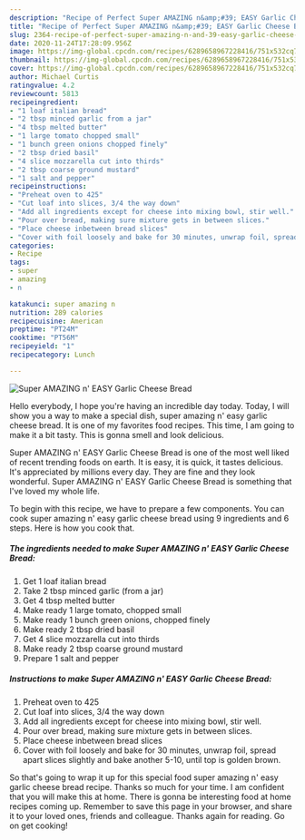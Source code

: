 ```yaml
---
description: "Recipe of Perfect Super AMAZING n&amp;#39; EASY Garlic Cheese Bread"
title: "Recipe of Perfect Super AMAZING n&amp;#39; EASY Garlic Cheese Bread"
slug: 2364-recipe-of-perfect-super-amazing-n-and-39-easy-garlic-cheese-bread
date: 2020-11-24T17:28:09.956Z
image: https://img-global.cpcdn.com/recipes/6289658967228416/751x532cq70/super-amazing-n-easy-garlic-cheese-bread-recipe-main-photo.jpg
thumbnail: https://img-global.cpcdn.com/recipes/6289658967228416/751x532cq70/super-amazing-n-easy-garlic-cheese-bread-recipe-main-photo.jpg
cover: https://img-global.cpcdn.com/recipes/6289658967228416/751x532cq70/super-amazing-n-easy-garlic-cheese-bread-recipe-main-photo.jpg
author: Michael Curtis
ratingvalue: 4.2
reviewcount: 5813
recipeingredient:
- "1 loaf italian bread"
- "2 tbsp minced garlic from a jar"
- "4 tbsp melted butter"
- "1 large tomato chopped small"
- "1 bunch green onions chopped finely"
- "2 tbsp dried basil"
- "4 slice mozzarella cut into thirds"
- "2 tbsp coarse ground mustard"
- "1 salt and pepper"
recipeinstructions:
- "Preheat oven to 425"
- "Cut loaf into slices, 3/4 the way down"
- "Add all ingredients except for cheese into mixing bowl, stir well."
- "Pour over bread, making sure mixture gets in between slices."
- "Place cheese inbetween bread slices"
- "Cover with foil loosely and bake for 30 minutes, unwrap foil, spread apart slices slightly and bake another 5-10, until top is golden brown."
categories:
- Recipe
tags:
- super
- amazing
- n

katakunci: super amazing n 
nutrition: 289 calories
recipecuisine: American
preptime: "PT24M"
cooktime: "PT56M"
recipeyield: "1"
recipecategory: Lunch

---
```



![Super AMAZING n&#39; EASY Garlic Cheese Bread](https://img-global.cpcdn.com/recipes/6289658967228416/751x532cq70/super-amazing-n-easy-garlic-cheese-bread-recipe-main-photo.jpg)

Hello everybody, I hope you're having an incredible day today. Today, I will show you a way to make a special dish, super amazing n&#39; easy garlic cheese bread. It is one of my favorites food recipes. This time, I am going to make it a bit tasty. This is gonna smell and look delicious.

Super AMAZING n&#39; EASY Garlic Cheese Bread is one of the most well liked of recent trending foods on earth. It is easy, it is quick, it tastes delicious. It's appreciated by millions every day. They are fine and they look wonderful. Super AMAZING n&#39; EASY Garlic Cheese Bread is something that I've loved my whole life.




To begin with this recipe, we have to prepare a few components. You can cook super amazing n&#39; easy garlic cheese bread using 9 ingredients and 6 steps. Here is how you cook that.

<!--inarticleads1-->

##### The ingredients needed to make Super AMAZING n&#39; EASY Garlic Cheese Bread:

1. Get 1 loaf italian bread
1. Take 2 tbsp minced garlic (from a jar)
1. Get 4 tbsp melted butter
1. Make ready 1 large tomato, chopped small
1. Make ready 1 bunch green onions, chopped finely
1. Make ready 2 tbsp dried basil
1. Get 4 slice mozzarella cut into thirds
1. Make ready 2 tbsp coarse ground mustard
1. Prepare 1 salt and pepper




<!--inarticleads2-->

##### Instructions to make Super AMAZING n&#39; EASY Garlic Cheese Bread:

1. Preheat oven to 425
1. Cut loaf into slices, 3/4 the way down
1. Add all ingredients except for cheese into mixing bowl, stir well.
1. Pour over bread, making sure mixture gets in between slices.
1. Place cheese inbetween bread slices
1. Cover with foil loosely and bake for 30 minutes, unwrap foil, spread apart slices slightly and bake another 5-10, until top is golden brown.




So that's going to wrap it up for this special food super amazing n&#39; easy garlic cheese bread recipe. Thanks so much for your time. I am confident that you will make this at home. There is gonna be interesting food at home recipes coming up. Remember to save this page in your browser, and share it to your loved ones, friends and colleague. Thanks again for reading. Go on get cooking!
